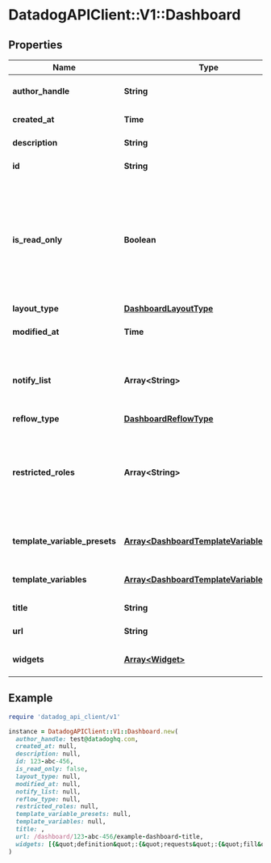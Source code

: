 # DatadogAPIClient::V1::Dashboard

## Properties

| Name                          | Type                                                                                   | Description                                                                                                                                                               | Notes                        |
| ----------------------------- | -------------------------------------------------------------------------------------- | ------------------------------------------------------------------------------------------------------------------------------------------------------------------------- | ---------------------------- |
| **author_handle**             | **String**                                                                             | Identifier of the dashboard author.                                                                                                                                       | [optional][readonly]         |
| **created_at**                | **Time**                                                                               | Creation date of the dashboard.                                                                                                                                           | [optional][readonly]         |
| **description**               | **String**                                                                             | Description of the dashboard.                                                                                                                                             | [optional]                   |
| **id**                        | **String**                                                                             | ID of the dashboard.                                                                                                                                                      | [optional][readonly]         |
| **is_read_only**              | **Boolean**                                                                            | Whether this dashboard is read-only. If True, only the author and admins can make changes to it. Prefer using &#x60;restricted_roles&#x60; to manage write authorization. | [optional][default to false] |
| **layout_type**               | [**DashboardLayoutType**](DashboardLayoutType.md)                                      |                                                                                                                                                                           |                              |
| **modified_at**               | **Time**                                                                               | Modification date of the dashboard.                                                                                                                                       | [optional][readonly]         |
| **notify_list**               | **Array&lt;String&gt;**                                                                | List of handles of users to notify when changes are made to this dashboard.                                                                                               | [optional]                   |
| **reflow_type**               | [**DashboardReflowType**](DashboardReflowType.md)                                      |                                                                                                                                                                           | [optional]                   |
| **restricted_roles**          | **Array&lt;String&gt;**                                                                | A list of role identifiers. Only the author and users associated with at least one of these roles can edit this dashboard.                                                | [optional]                   |
| **template_variable_presets** | [**Array&lt;DashboardTemplateVariablePreset&gt;**](DashboardTemplateVariablePreset.md) | Array of template variables saved views.                                                                                                                                  | [optional]                   |
| **template_variables**        | [**Array&lt;DashboardTemplateVariable&gt;**](DashboardTemplateVariable.md)             | List of template variables for this dashboard.                                                                                                                            | [optional]                   |
| **title**                     | **String**                                                                             | Title of the dashboard.                                                                                                                                                   |                              |
| **url**                       | **String**                                                                             | The URL of the dashboard.                                                                                                                                                 | [optional][readonly]         |
| **widgets**                   | [**Array&lt;Widget&gt;**](Widget.md)                                                   | List of widgets to display on the dashboard.                                                                                                                              |                              |

## Example

```ruby
require 'datadog_api_client/v1'

instance = DatadogAPIClient::V1::Dashboard.new(
  author_handle: test@datadoghq.com,
  created_at: null,
  description: null,
  id: 123-abc-456,
  is_read_only: false,
  layout_type: null,
  modified_at: null,
  notify_list: null,
  reflow_type: null,
  restricted_roles: null,
  template_variable_presets: null,
  template_variables: null,
  title: ,
  url: /dashboard/123-abc-456/example-dashboard-title,
  widgets: [{&quot;definition&quot;:{&quot;requests&quot;:{&quot;fill&quot;:{&quot;q&quot;:&quot;system.cpu.user&quot;}},&quot;type&quot;:&quot;hostmap&quot;}}]
)
```
